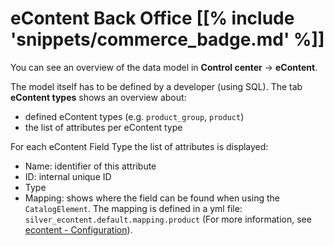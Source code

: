 # eContent Back Office [[% include 'snippets/commerce_badge.md' %]]

You can see an overview of the data model in **Control center** -> **eContent**.

The model itself has to be defined by a developer (using SQL). The tab **eContent types** shows an overview about:

- defined eContent types (e.g. `product_group`, `product`)
- the list of attributes per eContent type

For each eContent Field Type the list of attributes is displayed:

- Name: identifier of this attribute
- ID: internal unique ID
- Type
- Mapping: shows where the field can be found when using the `CatalogElement`.
The mapping is defined in a yml file: `silver_econtent.default.mapping.product`
(For more information, see [econtent - Configuration](../econtent_configuration.md)).

